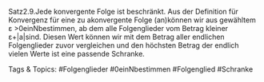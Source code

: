 Satz2.9.Jede konvergente Folge ist beschränkt.
Aus der Definition für Konvergenz für eine zu akonvergente Folge (an)können wir aus gewähltem
ε >0einNbestimmen, ab dem alle Folgenglieder vom Betrag kleiner ε+|a|sind. Diesen Wert können
wir mit dem Betrag aller endlichen Folgenglieder zuvor vergleichen und den höchsten Betrag der endlich
vielen Werte ist eine passende Schranke.

   Tags & Topics:
   #Folgenglieder
   #0einNbestimmen
   #Folgenglied
   #Schranke